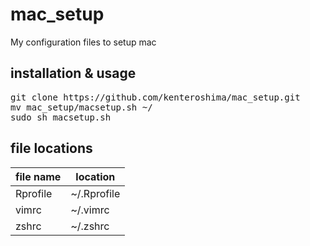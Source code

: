# mac_setup
My configuration files to setup mac

## installation & usage

<pre>
git clone https://github.com/kenteroshima/mac_setup.git
mv mac_setup/macsetup.sh ~/
sudo sh macsetup.sh
</pre>

## file locations

|file name |location |
|----------|----------|
|Rprofile |~/.Rprofile |
|vimrc |~/.vimrc |
|zshrc |~/.zshrc |
